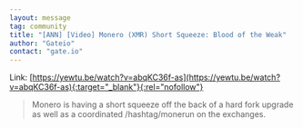 ```yaml
---
layout: message
tag: community
title: "[ANN] [Video] Monero (XMR) Short Squeeze: Blood of the Weak"
author: "Gateio"	
contact: "gate.io"
---
```


Link: [https://yewtu.be/watch?v=abqKC36f-as](https://yewtu.be/watch?v=abqKC36f-as){:target="_blank"}{:rel="nofollow"}

> Monero is having a short squeeze off the back of a hard fork upgrade as well as a coordinated /hashtag/monerun on the exchanges.
